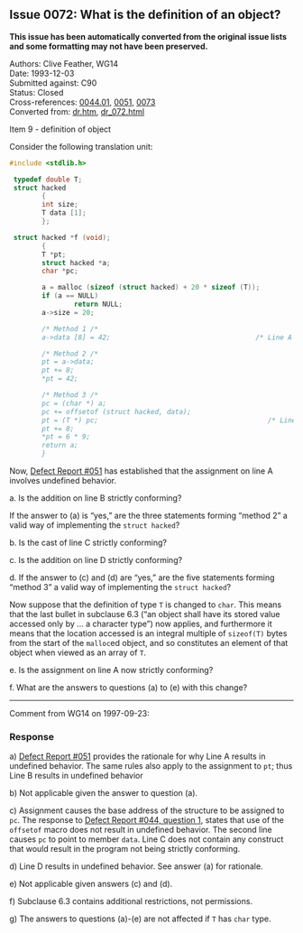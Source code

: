 ## Issue 0072: What is the definition of an object?

**This issue has been automatically converted from the original issue lists and some formatting may not have been preserved.**

Authors: Clive Feather, WG14  
Date: 1993-12-03  
Submitted against: C90  
Status: Closed  
Cross-references: [0044.01](issue0044.01.md), [0051](issue0051.md), [0073](issue0073.md)  
Converted from: [dr.htm](https://www.open-std.org/jtc1/sc22/wg14/www/docs/dr.htm), [dr_072.html](https://www.open-std.org/jtc1/sc22/wg14/www/docs/dr_072.html)

Item 9 \- definition of object

Consider the following translation unit:

```c
#include <stdlib.h>

 typedef double T;
 struct hacked
        {
        int size;
        T data [1];
        };

 struct hacked *f (void);
        {
        T *pt;
        struct hacked *a;
        char *pc;

        a = malloc (sizeof (struct hacked) + 20 * sizeof (T));
        if (a == NULL)
                return NULL;
        a->size = 20;

        /* Method 1 /*
        a->data [8] = 42;                                    /* Line A /*

        /* Method 2 /*
        pt = a->data;
        pt += 8;                                                        /* Line B /*
        *pt = 42;

        /* Method 3 /*
        pc = (char *) a;
        pc += offsetof (struct hacked, data);
        pt = (T *) pc;                                          /* Line C /*
        pt += 8;                                                        /* Line D /*
        *pt = 6 * 9;
        return a;
        }
```

Now, [Defect Report #051](issue0051.md) has established that the assignment on
line A involves undefined behavior.

a. Is the addition on line B strictly conforming?

If the answer to (a) is “yes,” are the three statements forming “method 2” a
valid way of implementing the `struct hacked`?

b. Is the cast of line C strictly conforming?

c. Is the addition on line D strictly conforming?

d. If the answer to (c) and (d) are “yes,” are the five statements forming
“method 3” a valid way of implementing the `struct hacked`?

Now suppose that the definition of type `T` is changed to `char`. This means
that the last bullet in subclause 6.3 (“an object shall have its stored value
accessed only by ... a character type”) now applies, and furthermore it means
that the location accessed is an integral multiple of `sizeof(T)` bytes from the
start of the `malloc`ed object, and so constitutes an element of that object
when viewed as an array of `T`.

e. Is the assignment on line A now strictly conforming?

f. What are the answers to questions (a) to (e) with this change?

---

Comment from WG14 on 1997-09-23:

### Response

a) [Defect Report #051](issue0051.md) provides the rationale for why Line A
results in undefined behavior. The same rules also apply to the assignment to
`pt`; thus Line B results in undefined behavior

b) Not applicable given the answer to question (a).

c) Assignment causes the base address of the structure to be assigned to `pc`.
The response to [Defect Report #044, question 1](issue0044.01.md), states that use
of the `offsetof` macro does not result in undefined behavior. The second line
causes `pc` to point to member `data`. Line C does not contain any construct
that would result in the program not being strictly conforming.

d) Line D results in undefined behavior. See answer (a) for rationale.

e) Not applicable given answers (c) and (d).

f) Subclause 6.3 contains additional restrictions, not permissions.

g) The answers to questions (a)-(e) are not affected if `T` has `char` type.

